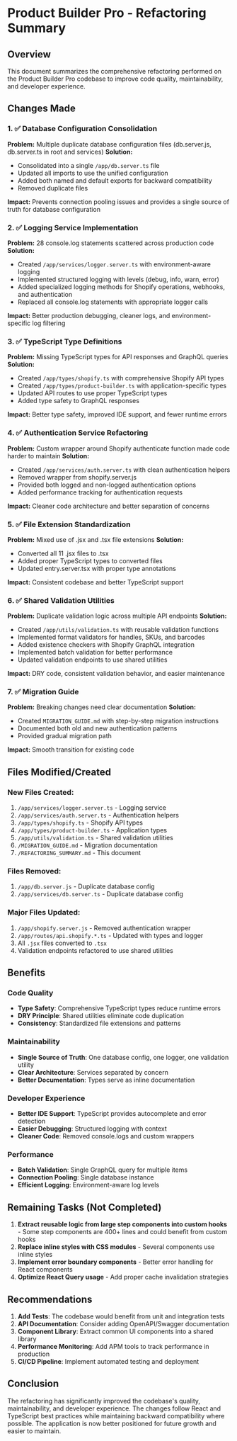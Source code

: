 # Product Builder Pro - Refactoring Summary

## Overview
This document summarizes the comprehensive refactoring performed on the Product Builder Pro codebase to improve code quality, maintainability, and developer experience.

## Changes Made

### 1. ✅ Database Configuration Consolidation
**Problem:** Multiple duplicate database configuration files (db.server.js, db.server.ts in root and services)
**Solution:** 
- Consolidated into a single `/app/db.server.ts` file
- Updated all imports to use the unified configuration
- Added both named and default exports for backward compatibility
- Removed duplicate files

**Impact:** Prevents connection pooling issues and provides a single source of truth for database configuration

### 2. ✅ Logging Service Implementation
**Problem:** 28 console.log statements scattered across production code
**Solution:**
- Created `/app/services/logger.server.ts` with environment-aware logging
- Implemented structured logging with levels (debug, info, warn, error)
- Added specialized logging methods for Shopify operations, webhooks, and authentication
- Replaced all console.log statements with appropriate logger calls

**Impact:** Better production debugging, cleaner logs, and environment-specific log filtering

### 3. ✅ TypeScript Type Definitions
**Problem:** Missing TypeScript types for API responses and GraphQL queries
**Solution:**
- Created `/app/types/shopify.ts` with comprehensive Shopify API types
- Created `/app/types/product-builder.ts` with application-specific types
- Updated API routes to use proper TypeScript types
- Added type safety to GraphQL responses

**Impact:** Better type safety, improved IDE support, and fewer runtime errors

### 4. ✅ Authentication Service Refactoring
**Problem:** Custom wrapper around Shopify authenticate function made code harder to maintain
**Solution:**
- Created `/app/services/auth.server.ts` with clean authentication helpers
- Removed wrapper from shopify.server.js
- Provided both logged and non-logged authentication options
- Added performance tracking for authentication requests

**Impact:** Cleaner code architecture and better separation of concerns

### 5. ✅ File Extension Standardization
**Problem:** Mixed use of .jsx and .tsx file extensions
**Solution:**
- Converted all 11 .jsx files to .tsx
- Added proper TypeScript types to converted files
- Updated entry.server.tsx with proper type annotations

**Impact:** Consistent codebase and better TypeScript support

### 6. ✅ Shared Validation Utilities
**Problem:** Duplicate validation logic across multiple API endpoints
**Solution:**
- Created `/app/utils/validation.ts` with reusable validation functions
- Implemented format validators for handles, SKUs, and barcodes
- Added existence checkers with Shopify GraphQL integration
- Implemented batch validation for better performance
- Updated validation endpoints to use shared utilities

**Impact:** DRY code, consistent validation behavior, and easier maintenance

### 7. ✅ Migration Guide
**Problem:** Breaking changes need clear documentation
**Solution:**
- Created `MIGRATION_GUIDE.md` with step-by-step migration instructions
- Documented both old and new authentication patterns
- Provided gradual migration path

**Impact:** Smooth transition for existing code

## Files Modified/Created

### New Files Created:
1. `/app/services/logger.server.ts` - Logging service
2. `/app/services/auth.server.ts` - Authentication helpers
3. `/app/types/shopify.ts` - Shopify API types
4. `/app/types/product-builder.ts` - Application types
5. `/app/utils/validation.ts` - Shared validation utilities
6. `/MIGRATION_GUIDE.md` - Migration documentation
7. `/REFACTORING_SUMMARY.md` - This document

### Files Removed:
1. `/app/db.server.js` - Duplicate database config
2. `/app/services/db.server.ts` - Duplicate database config

### Major Files Updated:
1. `/app/shopify.server.js` - Removed authentication wrapper
2. `/app/routes/api.shopify.*.ts` - Updated with types and logger
3. All `.jsx` files converted to `.tsx`
4. Validation endpoints refactored to use shared utilities

## Benefits

### Code Quality
- **Type Safety**: Comprehensive TypeScript types reduce runtime errors
- **DRY Principle**: Shared utilities eliminate code duplication
- **Consistency**: Standardized file extensions and patterns

### Maintainability
- **Single Source of Truth**: One database config, one logger, one validation utility
- **Clear Architecture**: Services separated by concern
- **Better Documentation**: Types serve as inline documentation

### Developer Experience
- **Better IDE Support**: TypeScript provides autocomplete and error detection
- **Easier Debugging**: Structured logging with context
- **Cleaner Code**: Removed console.logs and custom wrappers

### Performance
- **Batch Validation**: Single GraphQL query for multiple items
- **Connection Pooling**: Single database instance
- **Efficient Logging**: Environment-aware log levels

## Remaining Tasks (Not Completed)

1. **Extract reusable logic from large step components into custom hooks** - Some step components are 400+ lines and could benefit from custom hooks
2. **Replace inline styles with CSS modules** - Several components use inline styles
3. **Implement error boundary components** - Better error handling for React components
4. **Optimize React Query usage** - Add proper cache invalidation strategies

## Recommendations

1. **Add Tests**: The codebase would benefit from unit and integration tests
2. **API Documentation**: Consider adding OpenAPI/Swagger documentation
3. **Component Library**: Extract common UI components into a shared library
4. **Performance Monitoring**: Add APM tools to track performance in production
5. **CI/CD Pipeline**: Implement automated testing and deployment

## Conclusion

The refactoring has significantly improved the codebase's quality, maintainability, and developer experience. The changes follow React and TypeScript best practices while maintaining backward compatibility where possible. The application is now better positioned for future growth and easier to maintain.